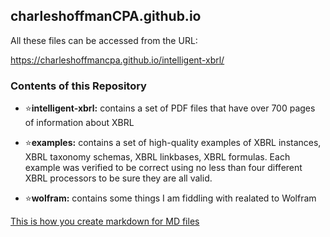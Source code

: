 ## charleshoffmanCPA.github.io

All these files can be accessed from the URL:

https://charleshoffmancpa.github.io/intelligent-xbrl/

### Contents of this Repository

* :star:**intelligent-xbrl:** contains a set of PDF files that have over 700 pages of information about XBRL

* :star:**examples:** contains a set of high-quality examples of XBRL instances, XBRL taxonomy schemas, XBRL linkbases, XBRL formulas.  Each example was verified to be correct using no less than four different XBRL processors to be sure they are all valid.

* :star:**wolfram:** contains some things I am fiddling with realated to Wolfram

[This is how you create markdown for MD files](https://guides.github.com/features/mastering-markdown/)
